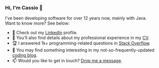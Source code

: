 ### Hi, I'm Cassio :wave:
  
I’ve been developing software for over 12 years now, mainly with Java.  
Want to know more? See below:

- :briefcase: Check out my [LinkedIn][linkedin] profile.
- :rocket: You'll also find details about my professional experience in my [CV].
- :trophy: I answered 1k+ programming-related questions in [Stack Overflow][stack-overflow].
- :thought_balloon: You may find something interesting in my not-so-frequently-updated [coding blog][blog].
- :mailbox: Would you like to get in touch? [Drop me a message][contact].  


[blog]: https://cassiomolin.com
[contact]: https://cassiomolin.com/contact
[cv]: https://cassiomolin.com/cv
[linkedin]: https://www.linkedin.com/in/cassiomolin
[stack-overflow]: https://www.stackoverflow.com/u/1426227

<!--
Emoji cheat sheet: https://github.com/ikatyang/emoji-cheat-sheet/blob/master/README.md
-->
